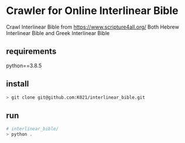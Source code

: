 # Crawler for Online Interlinear Bible
Crawl Interlinear Bible from https://www.scripture4all.org/
Both Hebrew Interlinear Bible and Greek Interlinear Bible

## requirements
python==3.8.5

## install
```bash
> git clone git@github.com:K021/interlinear_bible.git
```

## run
```bash
# interlinear_bible/
> python .
```
